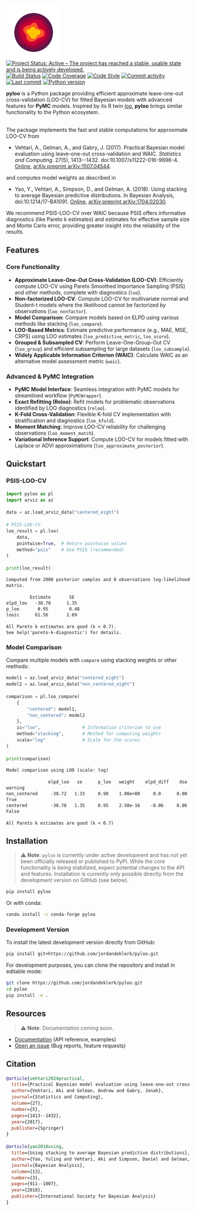 <img src="./assets/pyloo-official.png"  width="150" align="left" />

[![Project Status: Active – The project has reached a stable, usable state and is being actively developed.](https://www.repostatus.org/badges/latest/active.svg)](https://www.repostatus.org/#active)
[![Build Status](https://github.com/jordandeklerk/pyloo/actions/workflows/test.yml/badge.svg)](https://github.com/jordandeklerk/pyloo/actions/workflows/test.yml)
[![Code Coverage](https://codecov.io/gh/jordandeklerk/pyloo/branch/main/graph/badge.svg)](https://codecov.io/gh/jordandeklerk/pyloo)
[![Code Style](https://img.shields.io/badge/code%20style-black-000000.svg)](https://github.com/ambv/black)
[![Commit activity](https://img.shields.io/github/commit-activity/m/jordandeklerk/pyloo)](https://github.com/jordandeklerk/pyloo/graphs/commit-activity)
[![Last commit](https://img.shields.io/github/last-commit/jordandeklerk/pyloo)](https://github.com/jordandeklerk/pyloo/graphs/commit-activity)
[![Python version](https://img.shields.io/badge/3.11%20%7C%203.12%20%7C%203.13-blue?logo=python&logoColor=white)](https://www.python.org/)

__pyloo__ is a Python package providing efficient approximate leave-one-out cross-validation (LOO-CV) for fitted Bayesian models with advanced features for **PyMC** models. Inspired by its R twin [loo](https://github.com/stan-dev/loo), __pyloo__ brings similar functionality to the Python ecosystem.
<br><br>

The package implements the fast and stable computations for approximate LOO-CV from

* Vehtari, A., Gelman, A., and Gabry, J. (2017). Practical Bayesian model
evaluation using leave-one-out cross-validation and WAIC.
_Statistics and Computing_. 27(5), 1413--1432.
doi:10.1007/s11222-016-9696-4. [Online](https://link.springer.com/article/10.1007/s11222-016-9696-4),
[arXiv preprint arXiv:1507.04544](https://arxiv.org/abs/1507.04544).

and computes model weights as described in

* Yao, Y., Vehtari, A., Simpson, D., and Gelman, A. (2018). Using
stacking to average Bayesian predictive distributions. In Bayesian
Analysis, doi:10.1214/17-BA1091.
[Online](https://projecteuclid.org/euclid.ba/1516093227),
[arXiv preprint arXiv:1704.02030](https://arxiv.org/abs/1704.02030).

We recommend PSIS-LOO-CV over WAIC because PSIS offers informative diagnostics (like Pareto k estimates) and estimates for effective sample size and Monte Carlo error, providing greater insight into the reliability of the results.

## Features

### Core Functionality

*   **Approximate Leave-One-Out Cross-Validation (LOO-CV)**: Efficiently compute LOO-CV using Pareto Smoothed Importance Sampling (PSIS) and other methods, complete with diagnostics (`loo`).
*   **Non-factorized LOO-CV**: Compute LOO-CV for multivariate normal and Student-t models where the likelihood cannot be factorized by observations (`loo_nonfactor`).
*   **Model Comparison**: Compare models based on ELPD using various methods like stacking (`loo_compare`).
*   **LOO-Based Metrics**: Estimate predictive performance (e.g., MAE, MSE, CRPS) using LOO estimates (`loo_predictive_metric`, `loo_score`).
*   **Grouped & Subsampled CV**: Perform Leave-One-Group-Out CV (`loo_group`) and efficient subsampling for large datasets (`loo_subsample`).
*   **Widely Applicable Information Criterion (WAIC)**: Calculate WAIC as an alternative model assessment metric (`waic`).

### Advanced & PyMC Integration

*   **PyMC Model Interface**: Seamless integration with PyMC models for streamlined workflow (`PyMCWrapper`).
*   **Exact Refitting (Reloo)**: Refit models for problematic observations identified by LOO diagnostics (`reloo`).
*   **K-Fold Cross-Validation**: Flexible K-fold CV implementation with stratification and diagnostics (`loo_kfold`).
*   **Moment Matching**: Improve LOO-CV reliability for challenging observations (`loo_moment_match`).
*   **Variational Inference Support**: Compute LOO-CV for models fitted with Laplace or ADVI approximations (`loo_approximate_posterior`).

## Quickstart

### PSIS-LOO-CV

```python
import pyloo as pl
import arviz as az

data = az.load_arviz_data("centered_eight")

# PSIS-LOO-CV
loo_result = pl.loo(
    data,
    pointwise=True,  # Return pointwise values
    method="psis"    # Use PSIS (recommended)
)

print(loo_result)
```
```
Computed from 2000 posterior samples and 8 observations log-likelihood matrix.

         Estimate       SE
elpd_loo   -30.78      1.35
p_loo       0.95        0.48
looic      61.56       2.69

All Pareto k estimates are good (k < 0.7).
See help('pareto-k-diagnostic') for details.
```

### Model Comparison

Compare multiple models with `compare` using stacking weights or other methods:

```python
model1 = az.load_arviz_data("centered_eight")
model2 = az.load_arviz_data("non_centered_eight")

comparison = pl.loo_compare(
    {
        "centered": model1,
        "non_centered": model2
    },
    ic="loo",                # Information criterion to use
    method="stacking",       # Method for computing weights
    scale="log"              # Scale for the scores
)

print(comparison)
```
```
Model comparison using LOO (scale: log)

                elpd_loo   se      p_loo   weight    elpd_diff    dse     warning
non_centered     -30.72   1.33     0.90    1.00e+00     0.0      0.00      True
centered         -30.78   1.35     0.95    2.50e-16    -0.06     0.06      False

All Pareto k estimates are good (k < 0.7)
```

## Installation

> ⚠️ **Note**: `pyloo` is currently under active development and has not yet been officially released or published to PyPI. While the core functionality is being stabilized, expect potential changes to the API and features. Installation is currently only possible directly from the development version on GitHub (see below).

```bash
pip install pyloo
```

Or with conda:

```bash
conda install -c conda-forge pyloo
```

### Development Version

To install the latest development version directly from GitHub:

```bash
pip install git+https://github.com/jordandeklerk/pyloo.git
```

For development purposes, you can clone the repository and install in editable mode:

```bash
git clone https://github.com/jordandeklerk/pyloo.git
cd pyloo
pip install -e .
```

## Resources

> ⚠️ **Note**: Documentation coming soon.

* [Documentation]() (API reference, examples)
* [Open an issue]() (Bug reports, feature requests)

## Citation

```bibtex
@article{vehtari2024practical,
  title={Practical Bayesian model evaluation using leave-one-out cross-validation and WAIC},
  author={Vehtari, Aki and Gelman, Andrew and Gabry, Jonah},
  journal={Statistics and Computing},
  volume={27},
  number={5},
  pages={1413--1432},
  year={2017},
  publisher={Springer}
}

@article{yao2018using,
  title={Using stacking to average Bayesian predictive distributions},
  author={Yao, Yuling and Vehtari, Aki and Simpson, Daniel and Gelman, Andrew},
  journal={Bayesian Analysis},
  volume={13},
  number={3},
  pages={911--1007},
  year={2018},
  publisher={International Society for Bayesian Analysis}
}
